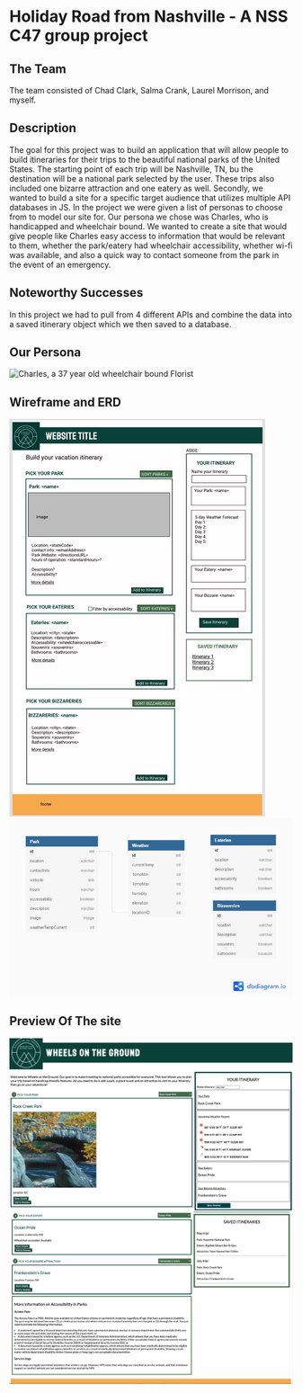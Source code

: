 # Holiday Road from Nashville - A NSS C47 group project

## The Team

The team consisted of Chad Clark, Salma Crank, Laurel Morrison, and myself.
## Description

The goal for this project was to build an application that will allow people to build itineraries for their trips to the beautiful national parks of the United States. The starting point of each trip will be Nashville, TN, bu the destination will be a national park selected by the user. These trips also included one bizarre attraction and one eatery as well. Secondly, we wanted to build a site for a specific target audience that utilizes multiple API databases in JS. In the project we were given a list of personas to choose from to model our site for. Our persona we chose was Charles, who is handicapped and wheelchair bound. We wanted to create a site that would give people like Charles easy access to information that would be relevant to them, whether the park/eatery had wheelchair accessibility, whether wi-fi was available, and also a quick way to contact someone from the park in the event of an emergency.

## Noteworthy Successes

In this project we had to pull from 4 different APIs and combine the data into a saved itinerary object which we then saved to a database.

## Our Persona

![Charles, a 37 year old wheelchair bound Florist](./personas/persona-charles.png)


## Wireframe and ERD

![Wireframe](./images/screenshot2.png)
![ERD](./images/nationalparkERD.png)
## Preview Of The site

![Top half of the page](./images/screenshot1.png)
![Bottom half of the page](./images/screenshot3.png)